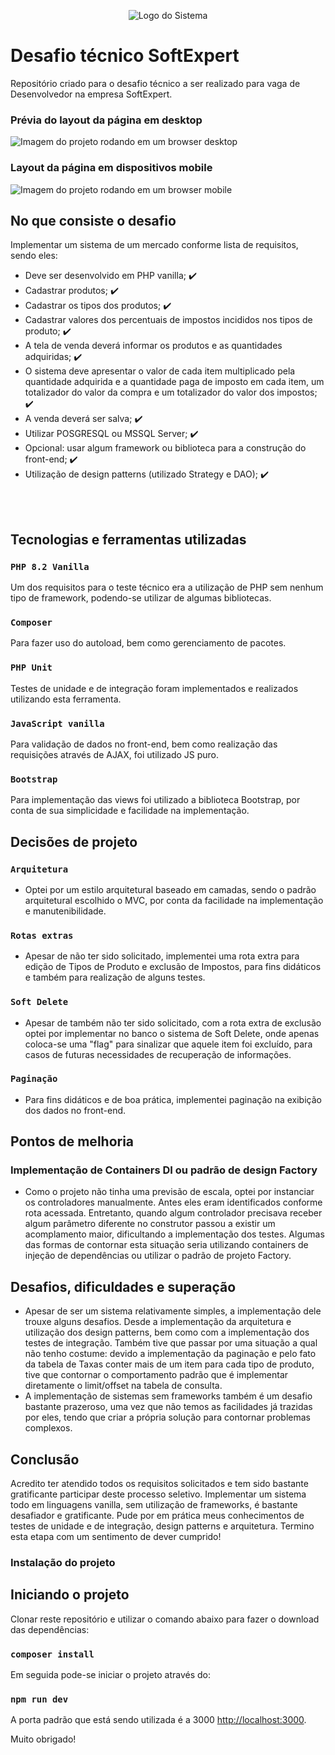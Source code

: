 <p align="center">
<img src="https://github.com/user-attachments/assets/df8f539c-3153-4a50-84d4-0efa8ebc2342" alt="Logo do Sistema" />
</p>

# Desafio técnico SoftExpert

Repositório criado para o desafio técnico a ser realizado para vaga de Desenvolvedor na empresa SoftExpert.


### Prévia do layout da página em desktop
<img src="https://github.com/user-attachments/assets/b9aa1ee4-7486-4f8c-8bc6-f41dd1366ba4" alt="Imagem do projeto rodando em um browser desktop" />


### Layout da página em dispositivos mobile
<img src="https://github.com/user-attachments/assets/f834a4c5-e389-4e55-81f4-591ae3887127" alt="Imagem do projeto rodando em um browser mobile" />


## No que consiste o desafio

Implementar um sistema de um mercado conforme lista de requisitos, sendo eles:

- Deve ser desenvolvido em PHP vanilla; :heavy_check_mark:
- Cadastrar produtos; :heavy_check_mark:
- Cadastrar os tipos dos produtos; :heavy_check_mark:
- Cadastrar valores dos percentuais de impostos incididos nos tipos de produto; :heavy_check_mark:
- A tela de venda deverá informar os produtos e as quantidades adquiridas; :heavy_check_mark:
- O sistema deve apresentar o valor de cada item multiplicado pela quantidade adquirida e a quantidade paga de imposto em cada item, um totalizador do valor da compra e um
totalizador do valor dos impostos; :heavy_check_mark:
- A venda deverá ser salva; :heavy_check_mark:
- Utilizar POSGRESQL ou MSSQL Server; :heavy_check_mark:
- Opcional: usar algum framework ou biblioteca para a construção do front-end; :heavy_check_mark:
- Utilização de design patterns (utilizado Strategy e DAO); :heavy_check_mark:
  
  
<br />
<br />


## Tecnologias e ferramentas utilizadas
### `PHP 8.2 Vanilla`
Um dos requisitos para o teste técnico era a utilização de PHP sem nenhum tipo de framework, podendo-se utilizar de algumas bibliotecas.

### `Composer`
Para fazer uso do autoload, bem como gerenciamento de pacotes.

### `PHP Unit`
Testes de unidade e de integração foram implementados e realizados utilizando esta ferramenta.

### `JavaScript vanilla`
Para validação de dados no front-end, bem como realização das requisições através de AJAX, foi utilizado JS puro.

### `Bootstrap`
Para implementação das views foi utilizado a biblioteca Bootstrap, por conta de sua simplicidade e facilidade na implementação.


## Decisões de projeto
### `Arquitetura`
- Optei por um estilo arquitetural baseado em camadas, sendo o padrão arquitetural escolhido o MVC, por conta da facilidade na
implementação e manutenibilidade.

### `Rotas extras`
- Apesar de não ter sido solicitado, implementei uma rota extra para edição de Tipos de Produto e exclusão de Impostos, para fins didáticos e também para realização de alguns testes.

### `Soft Delete`
- Apesar de também não ter sido solicitado, com a rota extra de exclusão optei por implementar no banco o sistema de Soft Delete, onde apenas coloca-se uma "flag" para sinalizar
que aquele item foi excluído, para casos de futuras necessidades de recuperação de informações.

### `Paginação`
- Para fins didáticos e de boa prática, implementei paginação na exibição dos dados no front-end.

## Pontos de melhoria
### Implementação de Containers DI ou padrão de design Factory
- Como o projeto não tinha uma previsão de escala, optei por instanciar os controladores manualmente. Antes eles eram identificados conforme rota acessada. Entretanto, quando
algum controlador precisava receber algum parâmetro diferente no construtor passou a existir um acomplamento maior, dificultando a implementação dos testes. Algumas das formas
de contornar esta situação seria utilizando containers de injeção de dependências ou utilizar o padrão de projeto Factory.

## Desafios, dificuldades e superação
- Apesar de ser um sistema relativamente simples, a implementação dele trouxe alguns desafios. Desde a implementação da arquitetura e utilização dos design patterns, bem como 
com a implementação dos testes de integração. Também tive que passar por uma situação a qual não tenho costume: devido a implementação da paginação e pelo fato da tabela de Taxas
conter mais de um item para cada tipo de produto, tive que contornar o comportamento padrão que é implementar diretamente o limit/offset na tabela de consulta.
- A implementação de sistemas sem frameworks também é um desafio bastante prazeroso, uma vez que não temos as facilidades já trazidas por eles, tendo que criar a própria solução
para contornar problemas complexos.

## Conclusão
Acredito ter atendido todos os requisitos solicitados e tem sido bastante gratificante participar deste processo seletivo. Implementar um sistema todo em linguagens vanilla, sem 
utilização de frameworks, é bastante desafiador e gratificante. Pude por em prática meus conhecimentos de testes de unidade e de integração, design patterns e arquitetura. Termino 
esta etapa com um sentimento de dever cumprido!


### Instalação do projeto

## Iniciando o projeto

Clonar reste repositório e utilizar o comando abaixo para fazer o download das dependências:

### `composer install`

Em seguida pode-se iniciar o projeto através do:

### `npm run dev`

A porta padrão que está sendo utilizada é a 3000 [http://localhost:3000](http://localhost:3000).

Muito obrigado!
